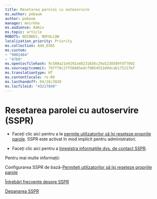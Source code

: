 ```yaml
---
title: Resetarea parolei cu autoservire
ms.author: pebaum
author: pebaum
manager: mnirkhe
ms.audience: Admin
ms.topic: article
ROBOTS: NOINDEX, NOFOLLOW
localization_priority: Priority
ms.collection: Adm_O365
ms.custom:
- "9002464"
- "4769"
ms.openlocfilehash: 9c588a21e9192a48231836c29a5238589fdf7092
ms.sourcegitcommit: 797f78c27f50485edcf9854552d9dcab175227bf
ms.translationtype: HT
ms.contentlocale: ro-RO
ms.lasthandoff: 04/10/2020
ms.locfileid: "43217840"
---
```

# <a name="self-service-password-reset-sspr"></a>Resetarea parolei cu autoservire (SSPR)

- Faceți clic aici pentru a le [permite utilizatorilor să își reseteze propriile parole](https://admin.microsoft.com/Adminportal/Home#/featureexplorer/security/Sspr).  SSPR este activat în mod implicit pentru administratori.

- Faceți clic aici pentru a [înregistra informațiile dvs. de contact SSPR](https://go.microsoft.com/fwlink/?linkid=849451).

Pentru mai multe informații:

Configurarea SSPR de bază-[Permiteți utilizatorilor să își reseteze propriile parole](https://docs.microsoft.com/microsoft-365/admin/add-users/let-users-reset-passwords?view=o365-worldwide)

[Întrebări frecvente despre SSPR](https://docs.microsoft.com/azure/active-directory/authentication/active-directory-passwords-faq)

[Depanarea SSPR](https://docs.microsoft.com/azure/active-directory/authentication/active-directory-passwords-troubleshoot)

